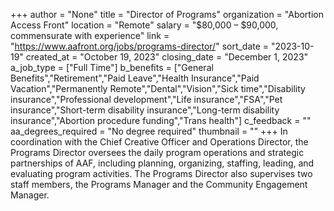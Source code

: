 +++
author = "None"
title = "Director of Programs"
organization = "Abortion Access Front"
location = "Remote"
salary = "$80,000 – $90,000, commensurate with experience"
link = "https://www.aafront.org/jobs/programs-director/"
sort_date = "2023-10-19"
created_at = "October 19, 2023"
closing_date = "December 1, 2023"
a_job_type = ["Full Time"]
b_benefits = ["General Benefits","Retirement","Paid Leave","Health Insurance","Paid Vacation","Permanently Remote","Dental","Vision","Sick time","Disability insurance","Professional development","Life insurance","FSA","Pet insurance","Short-term disability insurance","Long-term disability insurance","Abortion procedure funding","Trans health"]
c_feedback = ""
aa_degrees_required = "No degree required"
thumbnail = ""
+++
In coordination with the Chief Creative Officer and Operations Director, the Programs Director oversees the daily program operations and strategic partnerships of AAF, including planning, organizing, staffing, leading, and evaluating program activities. The Programs Director also supervises two staff members, the Programs Manager and the Community Engagement Manager.